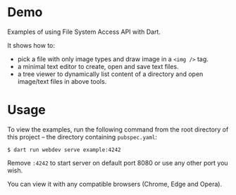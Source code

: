 # Demo
Examples of using File System Access API with Dart.

It shows how to:
- pick a file with only image types and draw image in a `<img />` tag.
- a minimal text editor to create, open and save text files.
- a tree viewer to dynamically list content of a directory and open image/text files in above tools.

# Usage
To view the examples, run the following command from the root directory of this project – the directory containing 
`pubspec.yaml`:
```shell
$ dart run webdev serve example:4242
```

Remove `:4242` to start server on default port 8080 or use any other port you wish.

You can view it with any compatible browsers (Chrome, Edge and Opera).
